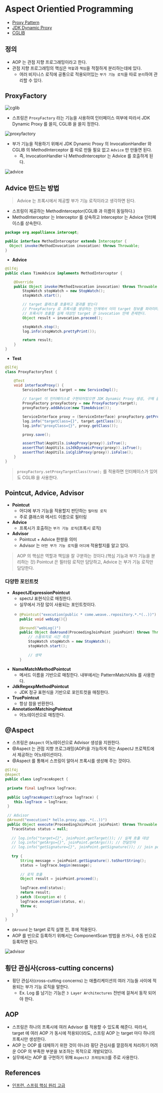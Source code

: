 # Aspect Orientied Programming

- [Proxy Pattern](https://techvu.dev/112?category=975490)
- [JDK Dynamic Proxy](https://github.com/BAEKJungHo/deepdiveinreflection/blob/main/contents/JDK%20Dynamic%20Proxy.md)
- [CGLIB](https://github.com/BAEKJungHo/deepdiveinreflection/blob/main/contents/CGLIB.md)

## 정의

- AOP 는 관점 지향 프로그래밍이라고 한다.
- 관점 지향 프로그래밍의 핵심은 `역할`과 `책임`을 적절하게 분리하는데에 있다.
  - 여러 비지니스 로직에 공통으로 적용되어있는 `부가 기능 로직`을 따로 `분리`하여 관리할 수 있다.

## ProxyFactory

![cglib](https://user-images.githubusercontent.com/47518272/155869847-b90dd6f0-5375-4642-abc2-89ba0eb0b839.png)

- 스프링은 `ProxyFactory` 라는 기능을 사용하여 인터페이스 여부에 따라서 JDK Dynamic Proxy 를 쓸지, CGLIB 을 쓸지 정한다.

![proxyfactory](https://user-images.githubusercontent.com/47518272/155869966-c338d163-7186-4088-8087-c471b0519f3c.png)

- 부가 기능을 적용하기 위해서 JDK Dynamic Proxy 의 InvocationHandler 와 CGLIB 의 MethodInterceptor 를 따로 만들 필요 없고 `Advice` 만 만들면 된다.
  - 즉, InvocationHandler 나 MethodInterceptor 는 Advice 를 호출하게 된다.

![advice](https://user-images.githubusercontent.com/47518272/155869975-46984cad-3cd5-4a9c-be7b-14a28d43481a.png)

## Advice 만드는 방법

> Advice 는 프록시에서 제공할 부가 기능 로직이라고 생각하면 된다.

- 스프링이 제공하는 MethodInterceptor(CGLIB 과 이름이 동일하다.)
- MethodInterceptor 는 Interceptor 를 상속하고 Interceptor 는 Advice 인터페이스를 상속한다.

```java
package org.aopalliance.intercept;

public interface MethodInterceptor extends Interceptor {
  Object invoke(MethodInvocation invocation) throws Throwable;
}
```

- __Advice__

```java
@Slf4j
public class TimeAdvice implements MethodInterceptor {

    @Override
    public Object invoke(MethodInvocation invocation) throws Throwable {
        StopWatch stopWatch = new StopWatch();
        stopWatch.start();

        // target 클래스를 호출하고 결과를 받는다
        // ProxyFactory 로 프록시를 생성하는 단계에서 이미 target 정보를 파라미터로 받기 때문에
        // 프록시가 호출할 실제 대상인 target 은 invocation 안에 존재한다.
        Object result = invocation.proceed();

        stopWatch.stop();
        log.info(stopWatch.prettyPrint());

        return result;
    }
}
```

- __Test__

```java
@Slf4j
class ProxyFactoryTest {

    @Test
    void interfaceProxy() {
        ServiceInterface target = new ServiceImpl();
        
        // target 이 인터페이스로 구현되어있으면 JDK Dynamic Proxy 생성, 구체 클래스 기반이면 CGLIB Proxy 생성
        ProxyFactory proxyFactory = new ProxyFactory(target);
        proxyFactory.addAdvice(new TimeAdvice());

        ServiceInterface proxy = (ServiceInterface) proxyFactory.getProxy();
        log.info("targetClass={}", target.getClass());
        log.info("proxyClass={}", proxy.getClass());

        proxy.save();

        assertThat(AopUtils.isAopProxy(proxy)).isTrue();
        assertThat(AopUtils.isJdkDynamicProxy(proxy)).isTrue();
        assertThat(AopUtils.isCglibProxy(proxy)).isFalse();
    }
}
```

> `proxyFactory.setProxyTargetClass(true);` 를 적용하면 인터페이스가 있어도 CGLIB 을 사용한다.

## Pointcut, Advice, Advisor

- __Pointcut__
  - 어디에 부가 기능을 적용할지 판단하는 `필터링 로직`
  - 주로 클래스와 메서드 이름으로 필터링
- __Advice__
  - 프록시가 호출하는 `부가 기능 로직`(프록시 로직)
- __Advisor__
  - Pointcut + Advice 한쌍을 의미
  - Advisor 는 `어떤 부가 기능 로직`을 `어디에` 적용할지를 알고 있다.

> AOP 의 핵심은 역할과 책임을 잘 구분하는 것이다.(핵심 기능과 부가 기능을 분리하는 것) Pointcut 은 필터링 로직만 담당하고, Advice 는 부가 기능 로직만 담당한다.

### 다양한 포인트컷

- __AspectJExpressionPointcut__
  - spectJ 표현식으로 매칭한다.
  - 실무에서 가장 많이 사용되는 포인트컷이다. 
  - ```java
    @Pointcut("execution(public * come.weave..repository.*.*(..))")
    public void webLog(){}

    @Around("webLog()")
    public Object doAround(ProceedingJoinPoint joinPoint) throws Throwable {
        // 스톱워치로 시간 측정
        StopWatch stopWatch = new StopWatch();
        stopWatch.start();
        
        // 생략
    }
    ```
- __NameMatchMethodPointcut__
  - 메서드 이름을 기반으로 매칭한다. 내부에서는 PatternMatchUtils 를 사용한다.
- __JdkRegexpMethodPointcut__
  - JDK 정규 표현식을 기반으로 포인트컷을 매칭한다.
- __TruePointcut__
  - 항상 참을 반환한다.
- __AnnotationMatchingPointcut__
  - 어노테이션으로 매칭한다.

## @Aspect

- 스프링은 `@Aspect` 어노테이션으로 Advisor 생성을 지원한다.
- @Aspect 는 관점 지향 프로그래밍(AOP)을 가능하게 하는 AspectJ 프로젝트에서 제공하는 어노테이션이다.
- @Aspect 를 통해서 스프링이 알아서 프록시를 생성해 주는 것이다.

```java
@Slf4j
@Aspect
public class LogTraceAspect {
 
 private final LogTrace logTrace;
 
 public LogTraceAspect(LogTrace logTrace) {
    this.logTrace = logTrace;
 }
 
 // Advisor
 @Around("execution(* hello.proxy.app..*(..))")
 public Object execute(ProceedingJoinPoint joinPoint) throws Throwable {
   TraceStatus status = null;
   
   // log.info("target={}", joinPoint.getTarget()); // 실제 호출 대상
   // log.info("getArgs={}", joinPoint.getArgs()); // 전달인자
   // log.info("getSignature={}", joinPoint.getSignature()); // join point 시그니처
   
   try {
       String message = joinPoint.getSignature().toShortString();
       status = logTrace.begin(message);
       
       // 로직 호출
       Object result = joinPoint.proceed();
       
       logTrace.end(status);
       return result;
     } catch (Exception e) {
       logTrace.exception(status, e);
       throw e;
     }
   }
}
```

- `@Around` 는 target 로직 실행 전, 후에 적용된다.
- AOP 를 빈으로 등록하기 위해서는 ComponentScan 방법을 쓰거나, 수동 빈으로 등록하면 된다.

![advisor](https://user-images.githubusercontent.com/47518272/155872536-d4edffa5-0b44-4ec1-9d37-1a97b1c75bc5.png)

## 횡단 관심사(cross-cutting concerns)

- 횡단 관심사(cross-cutting concerns) 는 애플리케이션의 여러 기능들 사이에 적용되는 부가 기능 로직을 말한다.
  - Ex. Log 를 남기는 기능은 `3 Layer Architectures` 전반에 걸쳐서 동작 되어야 한다.

## AOP 

- 스프링은 하나의 프록시에 여러 Advisor 를 적용할 수 있도록 해준다. 따라서, target 에 여러 AOP 가 동시에 적용되더라도, 스프링 AOP 는 target 마다 하나의 프록시만 생성한다.
- AOP 는 OOP 를 대체하기 위한 것이 아니라 횡단 관심사를 깔끔하게 처리하기 어려운 OOP 의 부족한 부분을 보조하는 목적으로 개발되었다.
- 실무에서는 AOP 를 구현하기 위해 `AspectJ 프레임워크`를 주로 사용한다.

## References

- [인프런. 스프링 핵심 원리 고급](https://www.inflearn.com/course/%EC%8A%A4%ED%94%84%EB%A7%81-%ED%95%B5%EC%8B%AC-%EC%9B%90%EB%A6%AC-%EA%B3%A0%EA%B8%89%ED%8E%B8/dashboard)
